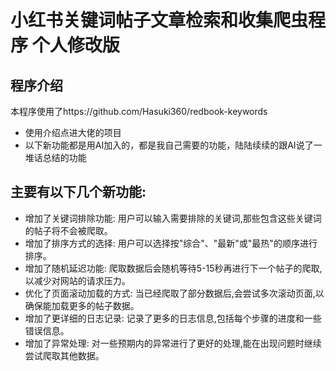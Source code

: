 # 小红书关键词帖子文章检索和收集爬虫程序 个人修改版

## 程序介绍
本程序使用了https://github.com/Hasuki360/redbook-keywords
- 使用介绍点进大佬的项目
- 以下新功能都是用AI加入的，都是我自己需要的功能，陆陆续续的跟AI说了一堆话总结的功能

## 主要有以下几个新功能:
- 增加了关键词排除功能: 用户可以输入需要排除的关键词,那些包含这些关键词的帖子将不会被爬取。
- 增加了排序方式的选择: 用户可以选择按"综合"、"最新"或"最热"的顺序进行排序。
- 增加了随机延迟功能: 爬取数据后会随机等待5-15秒再进行下一个帖子的爬取,以减少对网站的请求压力。
- 优化了页面滚动加载的方式: 当已经爬取了部分数据后,会尝试多次滚动页面,以确保能加载更多的帖子数据。
- 增加了更详细的日志记录: 记录了更多的日志信息,包括每个步骤的进度和一些错误信息。
- 增加了异常处理: 对一些预期内的异常进行了更好的处理,能在出现问题时继续尝试爬取其他数据。
